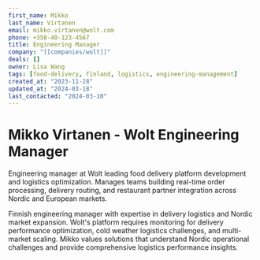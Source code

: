 ```yaml
---
first_name: Mikko
last_name: Virtanen
email: mikko.virtanen@wolt.com
phone: +358-40-123-4567
title: Engineering Manager
company: "[[companies/wolt]]"
deals: []
owner: Lisa Wang
tags: [food-delivery, finland, logistics, engineering-management]
created_at: "2023-11-28"
updated_at: "2024-03-18"
last_contacted: "2024-03-10"
---
```


# Mikko Virtanen - Wolt Engineering Manager

Engineering manager at Wolt leading food delivery platform development and logistics optimization. Manages teams building real-time order processing, delivery routing, and restaurant partner integration across Nordic and European markets.

Finnish engineering manager with expertise in delivery logistics and Nordic market expansion. Wolt's platform requires monitoring for delivery performance optimization, cold weather logistics challenges, and multi-market scaling. Mikko values solutions that understand Nordic operational challenges and provide comprehensive logistics performance insights.